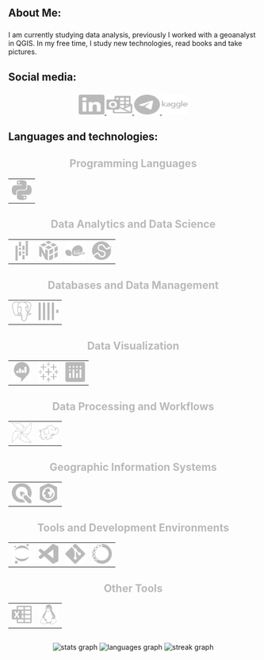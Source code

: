 <h2 align="left">About Me:</h2>

###

<p align="left">I am currently studying data analysis, previously I worked with a geoanalyst in QGIS. In my free time, I study new technologies, read books and take pictures.</p>

###

<h2 align="left">Social media:</h2>

###

<div align="center">
  <a href="https://www.linkedin.com/in/mikhail-sozonov/">
    <img src="https://github.com/FGJ666/FGJ666/blob/main/svg/linkedin.svg" width="52" height="40" alt="linkedin logo" title="linkedin" />
  </a>
  <a href="mailto:m_sozonov@outlook.com">
    <img src="https://github.com/FGJ666/FGJ666/blob/main/svg/microsoftoutlook.svg" width="52" height="40" alt="microsoft-outlook logo" title="microsoft-outlook" />
  </a>
  <a href="https://t.me/s0_mix">
    <img src="https://github.com/FGJ666/FGJ666/blob/main/svg/telegram.svg" width="52" height="40" alt="telegram logo" title="telegram" />
  </a>
  <a href="https://www.kaggle.com/fgjj00">
    <img src="https://github.com/FGJ666/FGJ666/blob/main/svg/kaggle.svg" width="52" height="40" alt="kaggle logo" title="kaggle" />
  </a>
</div>



###

<h2 align="left">Languages and technologies:</h2>

###

<div align="center">

  <!-- Языки программирования -->
  <h2 style="color:#b9b9b9;">Programming Languages</h2>
  <table>
    <tr>
      <td align="center">
        <img src="https://github.com/FGJ666/FGJ666/blob/main/svg/python.svg" height="40" alt="python logo" title="python" />
      </td>
    </tr>
  </table>

  <!-- Аналитика и наука о данных -->
  <h2 style="color:#b9b9b9;">Data Analytics and Data Science</h2>
  <table>
    <tr>
      <td align="center">
        <img src="https://github.com/FGJ666/FGJ666/blob/main/svg/pandas.svg" height="40" alt="pandas logo" title="pandas" />
      </td>
      <td align="center">
        <img src="https://github.com/FGJ666/FGJ666/blob/main/svg/numpy.svg" height="40" alt="numpy logo" title="numpy" />
      </td>
      <td align="center">
        <img src="https://github.com/FGJ666/FGJ666/blob/main/svg/scikitlearn.svg" height="40" alt="scikitlearn logo" title="scikit-learn" />
      </td>
      <td align="center">
        <img src="https://github.com/FGJ666/FGJ666/blob/main/svg/scipy.svg" height="40" alt="scipy logo" title="scipy" />
      </td>
    </tr>
  </table>

  <!-- Базы данных и управление данными -->
  <h2 style="color:#b9b9b9;">Databases and Data Management</h2>
  <table>
    <tr>
      <td align="center">
        <img src="https://github.com/FGJ666/FGJ666/blob/main/svg/postgresql.svg" height="40" alt="postgresql logo" title="postgresql" />
      </td>
      <td align="center">
        <img src="https://github.com/FGJ666/FGJ666/blob/main/svg/clickhouse.svg" height="40" alt="clickhouse logo" title="clickhouse" />
      </td>
    </tr>
  </table>

  <!-- Визуализация -->
  <h2 style="color:#b9b9b9;">Data Visualization</h2>
  <table>
    <tr>
      <td align="center">
        <img src="https://github.com/FGJ666/FGJ666/blob/main/svg/redash.svg" height="40" alt="redash logo" title="redash" />
      </td>
      <td align="center">
        <img src="https://github.com/FGJ666/FGJ666/blob/main/svg/tableau.svg" height="40" alt="tableau logo" title="tableau" />
      </td>
      <td align="center">
        <img src="https://github.com/FGJ666/FGJ666/blob/main/svg/plotly.svg" height="40" alt="plotly logo" title="plotly" />
      </td>
    </tr>
  </table>

  <!-- Обработка данных и рабочие процессы -->
  <h2 style="color:#b9b9b9;">Data Processing and Workflows</h2>
  <table>
    <tr>
      <td align="center">
        <img src="https://github.com/FGJ666/FGJ666/blob/main/svg/apacheairflow.svg" height="40" alt="apacheairflow logo" title="apache airflow" />
      </td>
      <td align="center">
        <img src="https://github.com/FGJ666/FGJ666/blob/main/svg/apachehadoop.svg" height="40" alt="apachehadoop logo" title="apache hadoop" />
      </td>
    </tr>
  </table>

  <!-- Географические информационные системы -->
  <h2 style="color:#b9b9b9;">Geographic Information Systems</h2>
  <table>
    <tr>
      <td align="center">
        <img src="https://github.com/FGJ666/FGJ666/blob/main/svg/qgis.svg" height="40" alt="qgis logo" title="qgis" />
      </td>
      <td align="center">
        <img src="https://github.com/FGJ666/FGJ666/blob/main/svg/arcgis.svg" height="40" alt="arcgis logo" title="arcgis" />
      </td>
    </tr>
  </table>

  <!-- Инструменты и среды разработки -->
  <h2 style="color:#b9b9b9;">Tools and Development Environments</h2>
  <table>
    <tr>
      <td align="center">
        <img src="https://github.com/FGJ666/FGJ666/blob/main/svg/jupyter.svg" height="40" alt="jupyter logo" title="jupyter" />
      </td>
      <td align="center">
        <img src="https://github.com/FGJ666/FGJ666/blob/main/svg/visualstudiocode.svg" height="40" alt="vscode logo" title="visual studio code" />
      </td>
      <td align="center">
        <img src="https://github.com/FGJ666/FGJ666/blob/main/svg/git.svg" height="40" alt="git logo" title="git" />
      </td>
      <td align="center">
        <img src="https://github.com/FGJ666/FGJ666/blob/main/svg/anaconda.svg" height="40" alt="anaconda logo" title="anaconda" />
      </td>
    </tr>
  </table>

  <!-- Другие инструменты -->
  <h2 style="color:#b9b9b9;">Other Tools</h2>
  <table>
    <tr>
      <td align="center">
        <img src="https://github.com/FGJ666/FGJ666/blob/main/svg/microsoftexcel.svg" height="40" alt="microsoftexcel logo" title="microsoft excel" />
      </td>
      <td align="center">
        <img src="https://github.com/FGJ666/FGJ666/blob/main/svg/linux.svg" height="40" alt="linux logo" title="linux" />
      </td>
    </tr>
  </table>

</div>

###

<h2 align="left"></h2>

###

<div align="center">
  <img src="https://github-readme-stats.vercel.app/api?username=FGJ666&hide_title=false&hide_rank=false&show_icons=true&include_all_commits=true&count_private=true&disable_animations=false&theme=nord&locale=en&hide_border=false&order=1" height="150" alt="stats graph"  />
  <img src="https://github-readme-stats.vercel.app/api/top-langs?username=FGJ666&locale=en&hide_title=false&layout=compact&card_width=320&langs_count=5&theme=nord&hide_border=false&order=2" height="150" alt="languages graph"  />
  <img src="https://streak-stats.demolab.com?user=FGJ666&locale=en&mode=weekly&theme=nord&hide_border=false&border_radius=5&order=3" height="150" alt="streak graph"  />
</div>

###

<h2 align="left"></h2>

###
